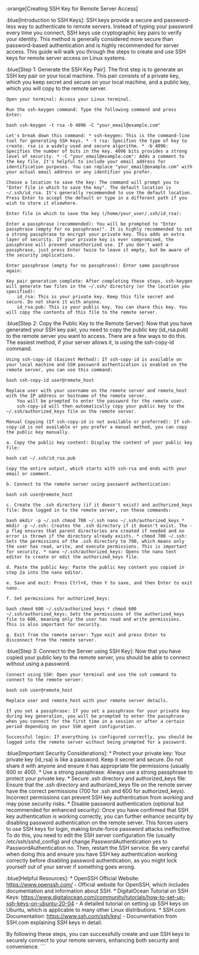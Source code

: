 :orange[Creating SSH Key for Remote Server Access]

:blue[Introduction to SSH Keys]: SSH keys provide a secure and password-less way to authenticate to remote servers. Instead of typing your password every time you connect, SSH keys use cryptographic key pairs to verify your identity. This method is generally considered more secure than password-based authentication and is highly recommended for server access. This guide will walk you through the steps to create and use SSH keys for remote server access on Linux systems.

:blue[Step 1: Generate the SSH Key Pair]: The first step is to generate an SSH key pair on your local machine. This pair consists of a private key, which you keep secret and secure on your local machine, and a public key, which you will copy to the remote server.

    Open your terminal: Access your Linux terminal.

    Run the ssh-keygen command: Type the following command and press Enter:

    bash ssh-keygen -t rsa -b 4096 -C "your_email@example.com"

    Let's break down this command: * ssh-keygen: This is the command-line tool for generating SSH keys. * -t rsa: Specifies the type of key to create. rsa is a widely used and secure algorithm. * -b 4096: Specifies the number of bits in the key. 4096 bits provides a strong level of security. * -C "your_email@example.com": Adds a comment to the key file. It's helpful to include your email address for identification purposes. You can replace "your_email@example.com" with your actual email address or any identifier you prefer.

    Choose a location to save the key: The command will prompt you to "Enter file in which to save the key". The default location is ~/.ssh/id_rsa. It's generally recommended to use the default location. Press Enter to accept the default or type in a different path if you wish to store it elsewhere.

    Enter file in which to save the key (/home/your_user/.ssh/id_rsa):

    Enter a passphrase (recommended): You will be prompted to "Enter passphrase (empty for no passphrase)". It is highly recommended to set a strong passphrase to encrypt your private key. This adds an extra layer of security. If your private key is ever compromised, the passphrase will prevent unauthorized use. If you don't want a passphrase, just press Enter twice to leave it empty, but be aware of the security implications.

    Enter passphrase (empty for no passphrase): Enter same passphrase again:

    Key pair generation complete: After completing these steps, ssh-keygen will generate two files in the ~/.ssh/ directory (or the location you specified):
        id_rsa: This is your private key. Keep this file secret and secure. Do not share it with anyone.
        id_rsa.pub: This is your public key. You can share this key. You will copy the contents of this file to the remote server.

:blue[Step 2: Copy the Public Key to the Remote Server]: Now that you have generated your SSH key pair, you need to copy the public key (id_rsa.pub) to the remote server you want to access. There are a few ways to do this. The easiest method, if your server allows it, is using the ssh-copy-id command.

    Using ssh-copy-id (Easiest Method): If ssh-copy-id is available on your local machine and SSH password authentication is enabled on the remote server, you can use this command:

    bash ssh-copy-id user@remote_host

    Replace user with your username on the remote server and remote_host with the IP address or hostname of the remote server.
        You will be prompted to enter the password for the remote user.
        ssh-copy-id will then automatically copy your public key to the ~/.ssh/authorized_keys file on the remote server.

    Manual Copying (If ssh-copy-id is not available or preferred): If ssh-copy-id is not available or you prefer a manual method, you can copy the public key manually.

    a. Copy the public key content: Display the content of your public key file:

    bash cat ~/.ssh/id_rsa.pub

    Copy the entire output, which starts with ssh-rsa and ends with your email or comment.

    b. Connect to the remote server using password authentication:

    bash ssh user@remote_host

    c. Create the .ssh directory (if it doesn't exist) and authorized_keys file: Once logged in to the remote server, run these commands:

    bash mkdir -p ~/.ssh chmod 700 ~/.ssh nano ~/.ssh/authorized_keys * mkdir -p ~/.ssh: Creates the .ssh directory if it doesn't exist. The -p flag ensures that parent directories are created if needed and no error is thrown if the directory already exists. * chmod 700 ~/.ssh: Sets the permissions of the .ssh directory to 700, which means only the user has read, write, and execute permissions. This is important for security. * nano ~/.ssh/authorized_keys: Opens the nano text editor to create or edit the authorized_keys file.

    d. Paste the public key: Paste the public key content you copied in step 2a into the nano editor.

    e. Save and exit: Press Ctrl+X, then Y to save, and then Enter to exit nano.

    f. Set permissions for authorized_keys:

    bash chmod 600 ~/.ssh/authorized_keys * chmod 600 ~/.ssh/authorized_keys: Sets the permissions of the authorized_keys file to 600, meaning only the user has read and write permissions. This is also important for security.

    g. Exit from the remote server: Type exit and press Enter to disconnect from the remote server.

:blue[Step 3: Connect to the Server using SSH Key]: Now that you have copied your public key to the remote server, you should be able to connect without using a password.

    Connect using SSH: Open your terminal and use the ssh command to connect to the remote server:

    bash ssh user@remote_host

    Replace user and remote_host with your remote server details.

    If you set a passphrase: If you set a passphrase for your private key during key generation, you will be prompted to enter the passphrase when you connect for the first time in a session or after a certain period depending on your SSH agent configuration.

    Successful login: If everything is configured correctly, you should be logged into the remote server without being prompted for a password.

:blue[Important Security Considerations]: * Protect your private key: Your private key (id_rsa) is like a password. Keep it secret and secure. Do not share it with anyone and ensure it has appropriate file permissions (usually 600 or 400). * Use a strong passphrase: Always use a strong passphrase to protect your private key. * Secure .ssh directory and authorized_keys file: Ensure that the .ssh directory and authorized_keys file on the remote server have the correct permissions (700 for .ssh and 600 for authorized_keys). Incorrect permissions can prevent SSH key authentication from working and may pose security risks. * Disable password authentication (optional but recommended for enhanced security): Once you have confirmed that SSH key authentication is working correctly, you can further enhance security by disabling password authentication on the remote server. This forces users to use SSH keys for login, making brute-force password attacks ineffective. To do this, you need to edit the SSH server configuration file (usually /etc/ssh/sshd_config) and change PasswordAuthentication yes to PasswordAuthentication no. Then, restart the SSH service. Be very careful when doing this and ensure you have SSH key authentication working correctly before disabling password authentication, as you might lock yourself out of your server if something goes wrong.

:blue[Helpful Resources]: * OpenSSH Official Website: https://www.openssh.com/ - Official website for OpenSSH, which includes documentation and information about SSH. * DigitalOcean Tutorial on SSH Keys: https://www.digitalocean.com/community/tutorials/how-to-set-up-ssh-keys-on-ubuntu-20-04 - A detailed tutorial on setting up SSH keys on Ubuntu, which is applicable to many other Linux distributions. * SSH.com Documentation: https://www.ssh.com/ssh/key/ - Documentation from SSH.com explaining SSH keys in detail.

By following these steps, you can successfully create and use SSH keys to securely connect to your remote servers, enhancing both security and convenience. ```